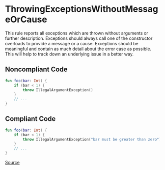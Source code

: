 # ThrowingExceptionsWithoutMessageOrCause

This rule reports all exceptions which are thrown without arguments or further description.
Exceptions should always call one of the constructor overloads to provide a message or a cause.
Exceptions should be meaningful and contain as much detail about the error case as possible. This will help to track
down an underlying issue in a better way.

## Noncompliant Code

```kotlin
fun foo(bar: Int) {
    if (bar < 1) {
        throw IllegalArgumentException()
    }
    // ...
}
```
## Compliant Code

```kotlin
fun foo(bar: Int) {
    if (bar < 1) {
        throw IllegalArgumentException("bar must be greater than zero")
    }
    // ...
}
```

[Source](https://detekt.dev/docs/rules/exceptions#throwingexceptionswithoutmessageorcause)
